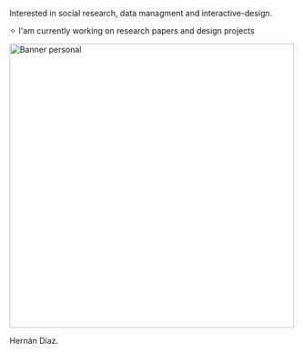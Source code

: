 Interested in social research, data managment and interactive-design.

✧ I'am currently working on research papers and design projects

<p align="left">
  <img src="https://d3nmwx7scpuzgc.cloudfront.net/sites/default/files/amazonas_003_0.jpg" alt="Banner personal" width="500"/>
</p>
Hernán Díaz.

